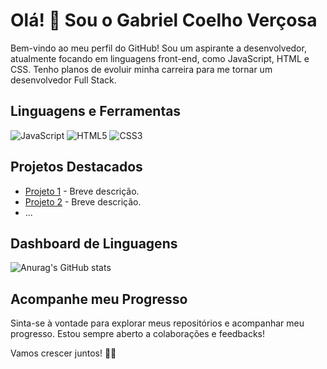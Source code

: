 # Olá! 👋 Sou o Gabriel Coelho Verçosa

Bem-vindo ao meu perfil do GitHub! Sou um aspirante a desenvolvedor, atualmente focando em linguagens front-end, como JavaScript, HTML e CSS. Tenho planos de evoluir minha carreira para me tornar um desenvolvedor Full Stack.

## Linguagens e Ferramentas

![JavaScript](https://img.shields.io/badge/JavaScript-F7DF1E?style=for-the-badge&logo=javascript&logoColor=black)
![HTML5](https://img.shields.io/badge/HTML5-E34F26?style=for-the-badge&logo=html5&logoColor=white)
![CSS3](https://img.shields.io/badge/CSS3-1572B6?style=for-the-badge&logo=css3&logoColor=white)

<!-- Comentário: Esta seção é visível apenas no código-fonte -->
## Projetos Destacados

- [Projeto 1](link_do_projeto_1) - Breve descrição.
- [Projeto 2](link_do_projeto_2) - Breve descrição.
- ...
<!-- Comentário: Esta seção é visível apenas no código-fonte -->

## Dashboard de Linguagens

![Anurag's GitHub stats](https://github-readme-stats.vercel.app/api?username=gabrielvercosa&show_icons=true&theme=tokyonight)

## Acompanhe meu Progresso

Sinta-se à vontade para explorar meus repositórios e acompanhar meu progresso. Estou sempre aberto a colaborações e feedbacks!

Vamos crescer juntos! 🚀✨
